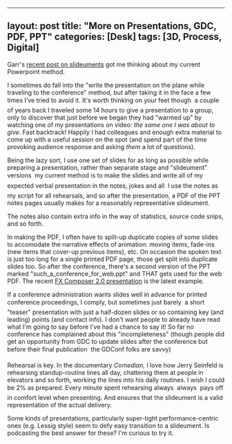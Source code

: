 ---
layout: post
title: "More on Presentations, GDC, PDF, PPT"
categories: [Desk]
tags: [3D, Process, Digital]
--
Garr's <a href="http://presentationzen.blogs.com/presentationzen/2006/04/slideuments_and.html">recent post on slideuments</a> got me thinking about my current Powerpoint method.

I sometimes do fall into the "write the presentation on the plane while traveling to the conference" method, but after taking it in the face a few times I've tried to avoid it. It's worth thinking on your feet though &#151; a couple of years back I traveled some 14 hours to give a presentation to a group, only to discover that just before we began they had "warmed up" by watching one of my presentations on video: <i>the same one I was about to give.</i> Fast backtrack! Happily I had colleagues and enough extra material to come up with a useful session on the spot (and spend part of the time provoking audience response and asking <i>them</i> a lot of questions).
<!--more-->

Being the lazy sort, I use one set of slides for as long as possible while preparing a presentation, rather than separate stage and "slideument" versions &#151; my current method is to make the slides and write all of my expected verbal presentation in the notes, jokes and all &#151; I use the notes as my script for all rehearsals, and so after the presentation, a PDF of the PPT notes pages usually makes for a reasonably representative slideument.

The notes also contain extra info in the way of statistics, source code snips, and so forth.

In making the PDF, I often have to split-up duplicate copies of some slides to accomodate the narrative effects of animation: moving items, fade-ins (new items that cover-up previous items), etc. On occasion the spoken text is just too long for a single printed PDF page, those get split into duplicate slides too. So after the conference, there's a second version of the PPT marked "such_a_conference_for_web.ppt" and THAT gets used for the web PDF. The recent <a href="http://developer.nvidia.com/object/fx-composer2-pipeline-gdc-2006.html">FX Composer 2.0 presentation</a> is the latest example.

If a conference administration wants slides well in advance for printed conference proceedings, I comply, but sometimes just barely &#151; a short "teaser" presentation with just a half-dozen slides or so containing key (and leading) points (and contact info). I don't want people to already have read what I'm going to say before I've had a chance to say it! So far no conference has complained about this "incompleteness" (though people did get an opportunity from GDC to update slides after the conference but before their final publication &#151; the GDConf folks are savvy)

Rehearsal is key. In the documentary <cite>Comedian,</cite> I love how Jerry Seinfeld is rehearsing standup-routine lines all day, chattering them at people in elevators and so forth, working the lines into his daily routines. I wish I could be 2% as prepared. Every minute spent rehearsing always &#151; always &#151; pays off in comfort level when presenting. And ensures that the slideument is a valid representation of the actual delivery.

Some kinds of presentations, particularly super-tight performance-centric ones (e.g. Lessig style) seem to defy easy transition to a slideument. Is podcasting the best answer for these? I'm curious to try it.
